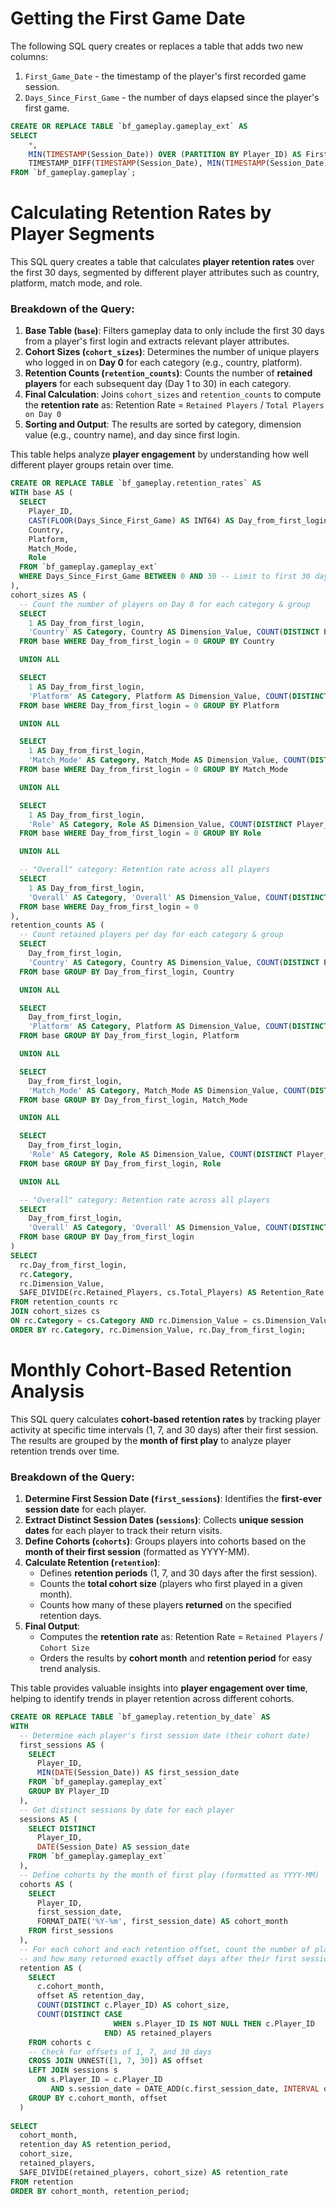 # Getting the First Game Date

The following SQL query creates or replaces a table that adds two new columns: 
1. `First_Game_Date` - the timestamp of the player's first recorded game session.
2. `Days_Since_First_Game` - the number of days elapsed since the player's first game.

```sql
CREATE OR REPLACE TABLE `bf_gameplay.gameplay_ext` AS
SELECT 
    *,
    MIN(TIMESTAMP(Session_Date)) OVER (PARTITION BY Player_ID) AS First_Game_Date,
    TIMESTAMP_DIFF(TIMESTAMP(Session_Date), MIN(TIMESTAMP(Session_Date)) OVER (PARTITION BY Player_ID), SECOND) / 86400.0 AS Days_Since_First_Game
FROM `bf_gameplay.gameplay`;
```

# Calculating Retention Rates by Player Segments

This SQL query creates a table that calculates **player retention rates** over the first 30 days, segmented by different player attributes such as country, platform, match mode, and role. 

### **Breakdown of the Query:**
1. **Base Table (`base`)**: Filters gameplay data to only include the first 30 days from a player's first login and extracts relevant player attributes.
2. **Cohort Sizes (`cohort_sizes`)**: Determines the number of unique players who logged in on **Day 0** for each category (e.g., country, platform).
3. **Retention Counts (`retention_counts`)**: Counts the number of **retained players** for each subsequent day (Day 1 to 30) in each category.
4. **Final Calculation**: Joins `cohort_sizes` and `retention_counts` to compute the **retention rate** as:
Retention Rate = `Retained Players` / `Total Players on Day 0`
5. **Sorting and Output**: The results are sorted by category, dimension value (e.g., country name), and day since first login.

This table helps analyze **player engagement** by understanding how well different player groups retain over time.

```sql
CREATE OR REPLACE TABLE `bf_gameplay.retention_rates` AS
WITH base AS (
  SELECT 
    Player_ID,
    CAST(FLOOR(Days_Since_First_Game) AS INT64) AS Day_from_first_login,
    Country,
    Platform,
    Match_Mode,
    Role
  FROM `bf_gameplay.gameplay_ext`
  WHERE Days_Since_First_Game BETWEEN 0 AND 30 -- Limit to first 30 days
),
cohort_sizes AS (
  -- Count the number of players on Day 0 for each category & group
  SELECT 
    1 AS Day_from_first_login, 
    'Country' AS Category, Country AS Dimension_Value, COUNT(DISTINCT Player_ID) AS Total_Players 
  FROM base WHERE Day_from_first_login = 0 GROUP BY Country

  UNION ALL

  SELECT 
    1 AS Day_from_first_login, 
    'Platform' AS Category, Platform AS Dimension_Value, COUNT(DISTINCT Player_ID) AS Total_Players 
  FROM base WHERE Day_from_first_login = 0 GROUP BY Platform

  UNION ALL

  SELECT 
    1 AS Day_from_first_login, 
    'Match_Mode' AS Category, Match_Mode AS Dimension_Value, COUNT(DISTINCT Player_ID) AS Total_Players 
  FROM base WHERE Day_from_first_login = 0 GROUP BY Match_Mode

  UNION ALL

  SELECT 
    1 AS Day_from_first_login, 
    'Role' AS Category, Role AS Dimension_Value, COUNT(DISTINCT Player_ID) AS Total_Players 
  FROM base WHERE Day_from_first_login = 0 GROUP BY Role

  UNION ALL

  -- "Overall" category: Retention rate across all players
  SELECT 
    1 AS Day_from_first_login, 
    'Overall' AS Category, 'Overall' AS Dimension_Value, COUNT(DISTINCT Player_ID) AS Total_Players 
  FROM base WHERE Day_from_first_login = 0 
),
retention_counts AS (
  -- Count retained players per day for each category & group
  SELECT 
    Day_from_first_login, 
    'Country' AS Category, Country AS Dimension_Value, COUNT(DISTINCT Player_ID) AS Retained_Players 
  FROM base GROUP BY Day_from_first_login, Country

  UNION ALL

  SELECT 
    Day_from_first_login, 
    'Platform' AS Category, Platform AS Dimension_Value, COUNT(DISTINCT Player_ID) AS Retained_Players 
  FROM base GROUP BY Day_from_first_login, Platform

  UNION ALL

  SELECT 
    Day_from_first_login, 
    'Match_Mode' AS Category, Match_Mode AS Dimension_Value, COUNT(DISTINCT Player_ID) AS Retained_Players 
  FROM base GROUP BY Day_from_first_login, Match_Mode

  UNION ALL

  SELECT 
    Day_from_first_login, 
    'Role' AS Category, Role AS Dimension_Value, COUNT(DISTINCT Player_ID) AS Retained_Players 
  FROM base GROUP BY Day_from_first_login, Role

  UNION ALL

  -- "Overall" category: Retention rate across all players
  SELECT 
    Day_from_first_login, 
    'Overall' AS Category, 'Overall' AS Dimension_Value, COUNT(DISTINCT Player_ID) AS Retained_Players 
  FROM base GROUP BY Day_from_first_login
)
SELECT 
  rc.Day_from_first_login,
  rc.Category,
  rc.Dimension_Value,
  SAFE_DIVIDE(rc.Retained_Players, cs.Total_Players) AS Retention_Rate
FROM retention_counts rc
JOIN cohort_sizes cs
ON rc.Category = cs.Category AND rc.Dimension_Value = cs.Dimension_Value
ORDER BY rc.Category, rc.Dimension_Value, rc.Day_from_first_login;
```

# Monthly Cohort-Based Retention Analysis

This SQL query calculates **cohort-based retention rates** by tracking player activity at specific time intervals (1, 7, and 30 days) after their first session. The results are grouped by the **month of first play** to analyze player retention trends over time.

### **Breakdown of the Query:**
1. **Determine First Session Date (`first_sessions`)**: Identifies the **first-ever session date** for each player.
2. **Extract Distinct Session Dates (`sessions`)**: Collects **unique session dates** for each player to track their return visits.
3. **Define Cohorts (`cohorts`)**: Groups players into cohorts based on the **month of their first session** (formatted as YYYY-MM).
4. **Calculate Retention (`retention`)**:
   - Defines **retention periods** (1, 7, and 30 days after the first session).
   - Counts the **total cohort size** (players who first played in a given month).
   - Counts how many of these players **returned** on the specified retention days.
5. **Final Output**:
   - Computes the **retention rate** as:
     Retention Rate = `Retained Players` / `Cohort Size`
   - Orders the results by **cohort month** and **retention period** for easy trend analysis.

This table provides valuable insights into **player engagement over time**, helping to identify trends in player retention across different cohorts.

```sql
CREATE OR REPLACE TABLE `bf_gameplay.retention_by_date` AS
WITH
  -- Determine each player's first session date (their cohort date)
  first_sessions AS (
    SELECT 
      Player_ID, 
      MIN(DATE(Session_Date)) AS first_session_date
    FROM `bf_gameplay.gameplay_ext`
    GROUP BY Player_ID
  ),
  -- Get distinct sessions by date for each player
  sessions AS (
    SELECT DISTINCT 
      Player_ID, 
      DATE(Session_Date) AS session_date
    FROM `bf_gameplay.gameplay_ext`
  ),
  -- Define cohorts by the month of first play (formatted as YYYY-MM)
  cohorts AS (
    SELECT 
      Player_ID,
      first_session_date,
      FORMAT_DATE('%Y-%m', first_session_date) AS cohort_month
    FROM first_sessions
  ),
  -- For each cohort and each retention offset, count the number of players
  -- and how many returned exactly offset days after their first session.
  retention AS (
    SELECT 
      c.cohort_month,
      offset AS retention_day,
      COUNT(DISTINCT c.Player_ID) AS cohort_size,
      COUNT(DISTINCT CASE 
                       WHEN s.Player_ID IS NOT NULL THEN c.Player_ID 
                     END) AS retained_players
    FROM cohorts c
    -- Check for offsets of 1, 7, and 30 days
    CROSS JOIN UNNEST([1, 7, 30]) AS offset
    LEFT JOIN sessions s 
      ON s.Player_ID = c.Player_ID 
         AND s.session_date = DATE_ADD(c.first_session_date, INTERVAL offset DAY)
    GROUP BY c.cohort_month, offset
  )
  
SELECT 
  cohort_month,
  retention_day AS retention_period,
  cohort_size,
  retained_players,
  SAFE_DIVIDE(retained_players, cohort_size) AS retention_rate
FROM retention
ORDER BY cohort_month, retention_period;
```
